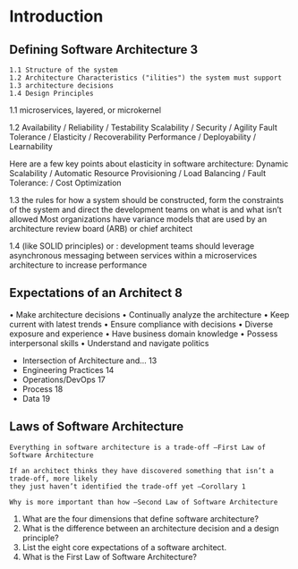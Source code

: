 # Introduction

## Defining Software Architecture 3

    1.1 Structure of the system 
    1.2 Architecture Characteristics ("ilities") the system must support
    1.3 architecture decisions
    1.4 Design Principles 

1.1 microservices, layered, or
microkernel

1.2 Availability / Reliability / Testability
Scalability / Security / Agility
Fault Tolerance / Elasticity / Recoverability
Performance / Deployability / Learnability

Here are a few key points about elasticity in software architecture:
Dynamic Scalability / Automatic Resource Provisioning / Load Balancing / Fault Tolerance: / Cost Optimization

1.3 the rules for how a system should be constructed, form the constraints of the system and direct the development teams on what is and what isn’t allowed
Most organizations have variance models that
are used by an architecture review board (ARB) or chief architect

1.4 (like SOLID principles)
or : development teams should leverage asynchronous messaging between services within a microservices architecture to increase performance


## Expectations of an Architect 8

• Make architecture decisions
• Continually analyze the architecture
• Keep current with latest trends
• Ensure compliance with decisions
• Diverse exposure and experience
• Have business domain knowledge
• Possess interpersonal skills
• Understand and navigate politics


- Intersection of Architecture and… 13
- Engineering Practices 14
- Operations/DevOps 17
- Process 18
- Data 19

## Laws of Software Architecture

    Everything in software architecture is a trade-off —First Law of Software Architecture

    If an architect thinks they have discovered something that isn’t a trade-off, more likely
    they just haven’t identified the trade-off yet —Corollary 1

    Why is more important than how —Second Law of Software Architecture


1. What are the four dimensions that define software architecture?
2. What is the difference between an architecture decision and a design principle?
3. List the eight core expectations of a software architect.
4. What is the First Law of Software Architecture?
